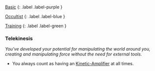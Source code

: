 
[Basic](Game/Basic-List)
{: .label .label-purple }

[Occultist](Game/Occultist)
{: .label .label-blue }

[Training](Game/Training-List)
{: .label .label-green }
### Telekinesis
*You've developed your potential for manipulating the world around you, creating and manipulating force without the need for external tools.*
* You always count as having an [Kinetic-Amplifier](Game/Blocks/Kinetic-Amplifier) at all times.

